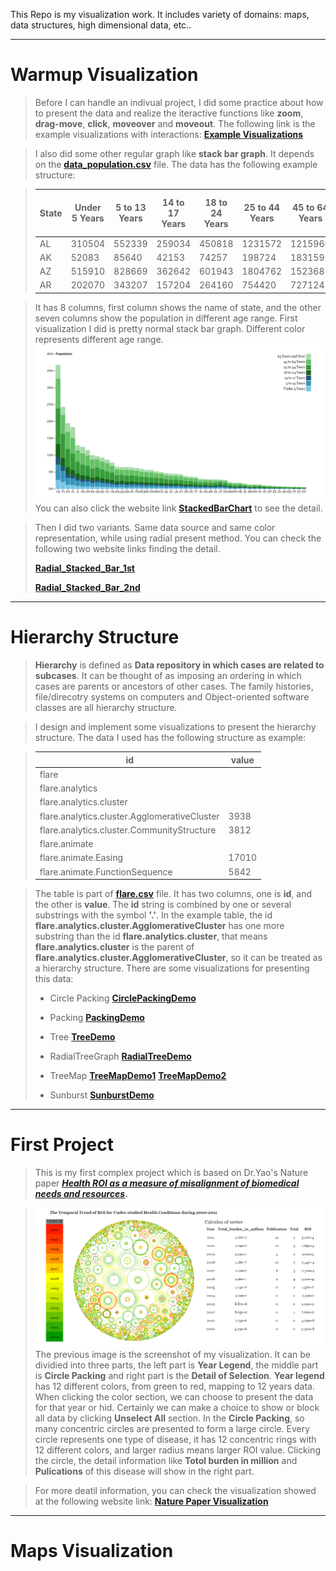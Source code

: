 This Repo is my visualization work. It includes variety of domains: maps, data structures, high dimensional data, etc..

-------------------

Warmup Visualization
===========
>Before I can handle an indivual project, I did some practice about how to present the data and realize the iteractive functions like **zoom**, **drag-move**, **click**, **moveover** and **moveout**. The following link is the example visualizations with interactions:
**[Example Visualizations](https://wangku.github.io/Visualizations/Practice/practice.html)**

>I also did some other regular graph like **stack bar graph**. It depends on the **[data_population.csv](https://github.com/Wangku/Visualizations/tree/gh-pages/Practice/data_population.csv)** file. The data has the following example structure:

>State|Under 5 Years|5 to 13 Years|14 to 17 Years|18 to 24 Years|25 to 44 Years|45 to 64 Years|65 Years and Over
>-------|------|-------|------|------|------|-------|------
>AL|310504|552339|259034|450818|1231572|1215966|641667
>AK|52083|85640|42153|74257|198724|183159|50277
>AZ|515910|828669|362642|601943|1804762|1523681|862573
>AR|202070|343207|157204|264160|754420|727124|407205

>It has 8 columns, first column shows the name of state, and the other seven columns show the population in different age range. First visualization I did is pretty normal stack bar graph. Different color represents different age range.
![stackedbarchart.png](./image/StackedBar.png)
>You can also click the website link **[StackedBarChart](https://wangku.github.io/Visualizations/Practice/Stacked_Bar_Chart.html)** to see the detail.

>Then I did two variants. Same data source and same color representation, while using radial present method. You can check the following two website links finding the detail.
>
>**[Radial_Stacked_Bar_1st](https://wangku.github.io/Visualizations/Practice/Radial_Stacked_Bar_1st.html)**
>
>**[Radial_Stacked_Bar_2nd](https://wangku.github.io/Visualizations/Practice/Radial_Stacked_Bar_2nd.html)**

--------------------

Hierarchy Structure
=========
>**Hierarchy** is defined as __Data repository in which cases are related to subcases__. It can be thought of as imposing an ordering in which cases are parents or ancestors of other cases. The family histories, file/direcotry systems on computers and Object-oriented software classes are all hierarchy structure. 


>I design and implement some visualizations to present the hierarchy structure. The data I used has the following structure as example:

> id | value
>------------|------------
>flare |
>flare.analytics|
>flare.analytics.cluster|
>flare.analytics.cluster.AgglomerativeCluster|3938
>flare.analytics.cluster.CommunityStructure	|3812
>flare.animate	|
>flare.animate.Easing	|17010
>flare.animate.FunctionSequence	|5842


>The table is part of **[flare.csv](./flare.csv)** file. It has two columns, one is **id**, and the other is **value**. The **id** string is combined by one or several substrings with the symbol **'.'**. In the example table, the id **flare.analytics.cluster.AgglomerativeCluster** has one more substring than the id **flare.analytics.cluster**, that means **flare.analytics.cluster** is the parent of **flare.analytics.cluster.AgglomerativeCluster**, so it can be treated as a hierarchy structure. There are some visualizations for presenting this data:
>- Circle Packing **[CirclePackingDemo](https://wangku.github.io/Visualizations/TreeStructure/CirclePacking.html)**
>
>- Packing    **[PackingDemo](https://wangku.github.io/Visualizations/TreeStructure/Packing.html)**
>
>- Tree **[TreeDemo](https://wangku.github.io/Visualizations/TreeStructure/Tree.html)**
>
>- RadialTreeGraph **[RadialTreeDemo](https://wangku.github.io/Visualizations/TreeStructure/RadialTreeGraph.html)**
>
>- TreeMap **[TreeMapDemo1](https://wangku.github.io/Visualizations/TreeStructure/TreeMap.html)** **[TreeMapDemo2](https://wangku.github.io/Visualizations/TreeStructure/TreeMap_2nd.html)**
>
>- Sunburst **[SunburstDemo](https://wangku.github.io/Visualizations/TreeStructure/Sunburst.html)**
>

------------------

First Project
=========
>This is my first complex project which is based on Dr.Yao's Nature paper ***[Health ROI as a measure of misalignment of biomedical needs and resources](http://www.nature.com/nbt/journal/v33/n8/full/nbt.3276.html)*.**

>![NaturePaperVis.png](./image/NaturePaperVis.png)
>The previous image is the screenshot of my visualization. It can be dividied into three parts, the left part is **Year Legend**, the middle part is **Circle Packing** and right part is the **Detail of Selection**. **Year legend** has 12 different colors, from green to red, mapping to 12 years data. When clicking the color section, we can choose to present the data for that year or hid. Certainly we can make a choice to show or block all data by clicking **Unselect All** section. In the **Circle Packing**, so many concentric circles are presented to form a large circle. Every circle represents one type of disease, it has 12 concentric rings with 12 different colors, and larger radius means larger ROI value. Clicking the circle, the detail information like **Totol burden in million** and **Pulications** of this disease will show in the right part.

>For more deatil information, you can check the visualization showed at the following website link:
**[Nature Paper Visualization](https://wangku.github.io/Visualizations/1st%20project/NaturePaperVisualization.html)**

-----------------

Maps Visualization
==========


